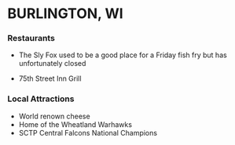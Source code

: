 # BURLINGTON, WI

### Restaurants
- The Sly Fox used to be a good place for a Friday fish fry
  but has unfortunately closed

- 75th Street Inn Grill

### Local Attractions
- World renown cheese
- Home of the Wheatland Warhawks
- SCTP Central Falcons National Champions


